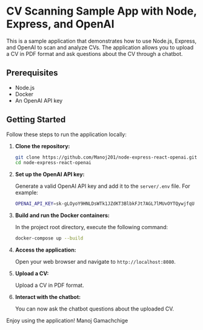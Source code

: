 # CV Scanning Sample App with Node, Express, and OpenAI

This is a sample application that demonstrates how to use Node.js, Express, and OpenAI to scan and analyze CVs. The application allows you to upload a CV in PDF format and ask questions about the CV through a chatbot.

## Prerequisites

- Node.js
- Docker
- An OpenAI API key

## Getting Started

Follow these steps to run the application locally:

1. **Clone the repository:**

   ```bash
   git clone https://github.com/Manoj201/node-express-react-openai.git
   cd node-express-react-openai
   ```

2. **Set up the OpenAI API key:**

   Generate a valid OpenAI API key and add it to the `server/.env` file. For example:

   ```bash
   OPENAI_API_KEY=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
   ```

3. **Build and run the Docker containers:**

   In the project root directory, execute the following command:

   ```bash
   docker-compose up --build
   ```

4. **Access the application:**

   Open your web browser and navigate to `http://localhost:8080`.

5. **Upload a CV:**

   Upload a CV in PDF format.

6. **Interact with the chatbot:**

   You can now ask the chatbot questions about the uploaded CV.

Enjoy using the application! Manoj Gamachchige
